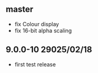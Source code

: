 ## master

- fix Colour display
- fix 16-bit alpha scaling

## 9.0.0-10 29025/02/18

- first test release
